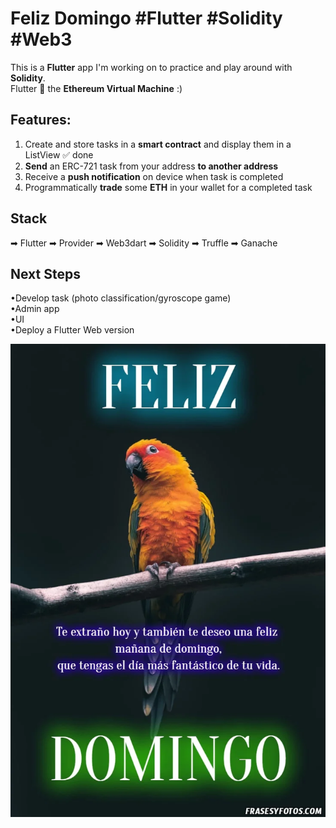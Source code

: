 # **Feliz Domingo** #Flutter #Solidity #Web3

This is a **Flutter** app I'm working on to practice and play around with **Solidity**.  
Flutter 💖 the **Ethereum Virtual Machine** :)  

## Features:
1. Create and store tasks in a **smart contract** and display them in a ListView ✅ done
3. **Send** an ERC-721 task from your address **to another address**
4. Receive a **push notification** on device when task is completed
5. Programmatically **trade** some **ETH** in your wallet for a completed task 

## Stack
➡ Flutter
➡ Provider
➡ Web3dart
➡ Solidity
➡ Truffle
➡ Ganache

## Next Steps
•Develop task (photo classification/gyroscope game)   
•Admin app  
•UI  
•Deploy a Flutter Web version


![](photofeliz.jpg)
